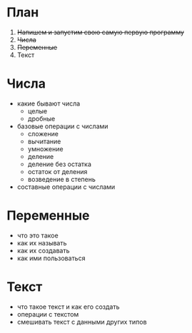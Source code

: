 # План
1. ~~Напишем и запустим свою самую первую программу~~
2. ~~Числа~~
3. ~~Переменные~~
4. Текст

# Числа
- какие бывают числа
    - целые 
    - дробные
- базовые операции с числами
  - сложение
  - вычитание
  - умножение
  - деление
  - деление без остатка
  - остаток от деления
  - возведение в степень
- составные операции с числами

# Переменные 
- что это такое
- как их называть
- как их создавать
- как ими пользоваться

# Текст
- что такое текст и как его создать
- операции с текстом
- смешивать текст с данными других типов

